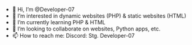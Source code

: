 - 👋 Hi, I’m @Developer-07
- 👀 I’m interested in dynamic websites (PHP) & static websites (HTML)
- 🌱 I’m currently learning PHP & HTML
- 💞️ I’m looking to collaborate on websites, Python apps, etc.
- 📫 How to reach me: Discord: Stg. Developer-07

<!---
Developer-07/Developer-07 is a ✨ special ✨ repository because its `README.md` (this file) appears on your GitHub profile.
You can click the Preview link to take a look at your changes.
--->
